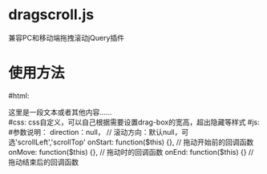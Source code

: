 # dragscroll.js
兼容PC和移动端拖拽滚动jQuery插件
# 使用方法
#html:
<div class="drag-box">
  <div class="drag">这里是一段文本或者其他内容......</div>
</div>
#css:
css自定义，可以自己根据需要设置drag-box的宽高，超出隐藏等样式
#js:
<script src="../path/jquery-1.12.4.min.js"></script>
<script src="../path/jquery.dragscroll.js"></script>
<script type="text/javascript">
  $('.drag').dragscroll();
</script>
#参数说明：
direction：null，  // 滚动方向：默认null，可选'scrollLeft','scrollTop'
onStart: function($this) {}, // 拖动开始前的回调函数
onMove: function($this) {},  // 拖动时的回调函数
onEnd: function($this) {}    // 拖动结束后的回调函数
